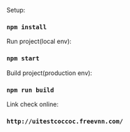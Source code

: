 Setup:

### `npm install`

Run project(local env):

### `npm start`

Build project(production env):

### `npm run build`

Link check online:

### `http://uitestcoccoc.freevnn.com/`
